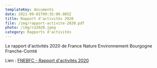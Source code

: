 ```yaml
---
templateKey: documents
date: 2021-09-01T09:35:00.985Z
title: Rapport d'activités 2020
file: /img/rapport-activite-2020.pdf
photo: /img/ra2020.jpeg
category: Rapports d'activités
---
```

Le rapport d'activités 2020 de France Nature Environnement Bourgogne Franche-Comté

Lien : <a href="/img/rapport-activite-2020.pdf" target="_blank">FNEBFC - Rapport d'activités 2020</a>